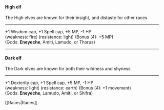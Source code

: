 #### **High elf**  
The High elves are known for their insight, and distaste for other races  

---
 
+1 Wisdom cap, +1 Spell cap, +5 MP, -1 HP  
(weakness: fire) (resistance: light) (Bonus (4): +5 MP)  
(Gods: __Eneyeche__, Amiti, Lamudo, or Thorus)

---

#### **Dark elf**  
The Dark elves are known for both their wildness and shyness  

---

+1 Dexterity cap, +1 Spell cap, +5 MP, -1 HP  
(weakness: light) (resistance: earth) (Bonus (4): +1 movement)  
(Gods: __Eneyeche__, Lamudo, Amiti, or Shifra)

[[Races|Races]]